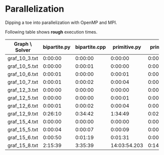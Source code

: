 # Parallelization

Dipping a toe into parallelization with OpenMP and MPI.

Following table shows **rough** execution times.

| Graph \ Solver | bipartite.py | bipartite.cpp | primitive.py | primitive.c |
| ---            | ---          | ---           | ---          | ---         |
| graf_10_3.txt  | 0:00:00      | 0:00:00       |  0:00:00     | 0:00:00.003 |
| graf_10_5.txt  | 0:00:00      | 0:00:01       |  0:00:00     | 0:00:00.007 |
| graf_10_6.txt  | 0:00:01      | 0:00:00       |  0:00:01     | 0:00:00.050 |
| graf_10_7.txt  | 0:00:01      | 0:00:02       |  0:00:04     | 0:00:00.087 |
| graf_12_3.txt  | 0:00:00      | 0:00:00       |  0:00:00     | 0:00:00.004 |
| graf_12_5.txt  | 0:00:00      | 0:00:00       |  0:00:01     | 0:00:00.024 |
| graf_12_6.txt  | 0:00:01      | 0:00:02       |  0:00:04     | 0:00:00.086 |
| graf_12_9.txt  | 0:26:10      | 0:34:42       |  1:34:49     | 0:02:01.269 |
| graf_15_4.txt  | 0:00:00      | 0:00:00       |  0:00:00     | 0:00:00.014 |
| graf_15_5.txt  | 0:00:04      | 0:00:07       |  0:00:09     | 0:00:00.355 |
| graf_15_6.txt  | 0:00:50      | 0:01:19       |  0:01:31     | 0:00:04.672 |
| graf_15_8.txt  | 2:15:39      | 3:35:39       | 14:03:54.203 | 0:14:50.753 |
